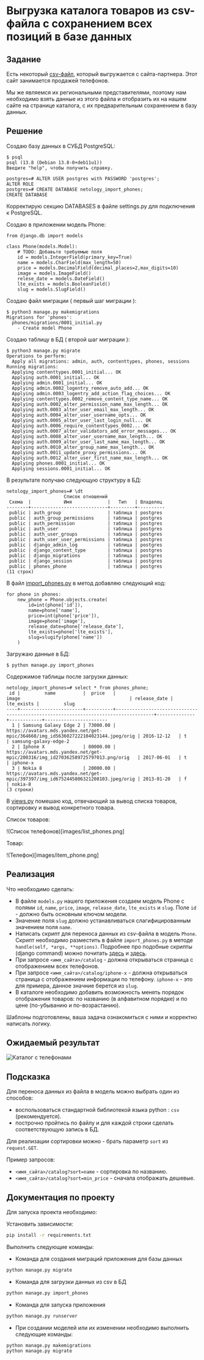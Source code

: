 # Выгрузка каталога товаров из csv-файла с сохранением всех позиций в базе данных

## Задание

Есть некоторый [csv-файл](./phones.csv), который выгружается с сайта-партнера. Этот сайт занимается продажей телефонов.

Мы же являемся их региональными представителями, поэтому нам необходимо взять данные из этого файла и отобразить их на нашем сайте на странице каталога, с их предварительным сохранением в базу данных.


## Решение  

Создаю базу данных в СУБД PostgreSQL:  
```
$ psql
psql (13.8 (Debian 13.8-0+deb11u1))
Введите "help", чтобы получить справку.

postgres=# ALTER USER postgres with PASSWORD 'postgres';
ALTER ROLE
postgres=# CREATE DATABASE netology_import_phones;
CREATE DATABASE
```

Корректирую секцию DATABASES в файле settings.py для подключения к PostgreSQL.


Создаю в приложении модель Phone:  
```
from django.db import models

class Phone(models.Model):
    # TODO: Добавьте требуемые поля
    id = models.IntegerField(primary_key=True)
    name = models.CharField(max_length=50)
    price = models.DecimalField(decimal_places=2,max_digits=10)
    image = models.ImageField()
    relese_date = models.DateField()
    lte_exists = models.BooleanField()
    slug = models.SlugField()
```

Создаю файл миграции ( первый шаг миграции ):  
```
$ python3 manage.py makemigrations
Migrations for 'phones':
  phones/migrations/0001_initial.py
    - Create model Phone

```

Создаю таблицу в БД ( второй шаг миграции ):  
```
$ python3 manage.py migrate
Operations to perform:
  Apply all migrations: admin, auth, contenttypes, phones, sessions
Running migrations:
  Applying contenttypes.0001_initial... OK
  Applying auth.0001_initial... OK
  Applying admin.0001_initial... OK
  Applying admin.0002_logentry_remove_auto_add... OK
  Applying admin.0003_logentry_add_action_flag_choices... OK
  Applying contenttypes.0002_remove_content_type_name... OK
  Applying auth.0002_alter_permission_name_max_length... OK
  Applying auth.0003_alter_user_email_max_length... OK
  Applying auth.0004_alter_user_username_opts... OK
  Applying auth.0005_alter_user_last_login_null... OK
  Applying auth.0006_require_contenttypes_0002... OK
  Applying auth.0007_alter_validators_add_error_messages... OK
  Applying auth.0008_alter_user_username_max_length... OK
  Applying auth.0009_alter_user_last_name_max_length... OK
  Applying auth.0010_alter_group_name_max_length... OK
  Applying auth.0011_update_proxy_permissions... OK
  Applying auth.0012_alter_user_first_name_max_length... OK
  Applying phones.0001_initial... OK
  Applying sessions.0001_initial... OK
```

В результате получаю следующую структуру в БД:  
```
netology_import_phones=# \dt
                     Список отношений
 Схема  |            Имя             |   Тип   | Владелец 
--------+----------------------------+---------+----------
 public | auth_group                 | таблица | postgres
 public | auth_group_permissions     | таблица | postgres
 public | auth_permission            | таблица | postgres
 public | auth_user                  | таблица | postgres
 public | auth_user_groups           | таблица | postgres
 public | auth_user_user_permissions | таблица | postgres
 public | django_admin_log           | таблица | postgres
 public | django_content_type        | таблица | postgres
 public | django_migrations          | таблица | postgres
 public | django_session             | таблица | postgres
 public | phones_phone               | таблица | postgres
(11 строк)

```

В файл [import_phones.py](phones/management/commands/import_phones.py) в метод добавляю следующий код:  
```
for phone in phones:
    new_phone = Phone.objects.create(
        id=int(phone['id']),
        name=phone['name'],
        price=int(phone['price']),
        image=phone['image'],
        release_date=phone['release_date'],
        lte_exists=phone['lte_exists'],
        slug=slugify(phone['name'])
    )
```

Загружаю данные в БД:  
```
$ python manage.py import_phones
```

Содержимое таблицы после загрузки данных:  
```
netology_import_phones=# select * from phones_phone;
 id |         name          |  price   |                                       image                                        | release_date | lte_exists |         slug          
----+-----------------------+----------+------------------------------------------------------------------------------------+--------------+------------+-----------------------
  1 | Samsung Galaxy Edge 2 | 73000.00 | https://avatars.mds.yandex.net/get-mpic/364668/img_id5636027222104023144.jpeg/orig | 2016-12-12   | t          | samsung-galaxy-edge-2
  2 | Iphone X              | 80000.00 | https://avatars.mds.yandex.net/get-mpic/200316/img_id270362589725797013.png/orig   | 2017-06-01   | t          | iphone-x
  3 | Nokia 8               | 20000.00 | https://avatars.mds.yandex.net/get-mpic/397397/img_id6752445806321208103.jpeg/orig | 2013-01-20   | f          | nokia-8
(3 строки)

```

В [views.py](phones/views.py) помешаю код, отвечающий за вывод списка товаров, сортировку и вывод конкретного товара.  
  
  
Список товаров:  

!(Список телефонов)[images/list_phones.png]


Товар:  

!(Телефон)[images/item_phone.png]


## Реализация

Что необходимо сделать:

- В файле `models.py` нашего приложения создаем модель Phone с полями `id`, `name`, `price`, `image`, `release_date`, `lte_exists` и `slug`. Поле `id` - должно быть основным ключом модели.
- Значение поля `slug` должно устанавливаться слагифицированным значением поля `name`.
- Написать скрипт для переноса данных из csv-файла в модель `Phone`.
  Скрипт необходимо разместить в файле `import_phones.py` в методе `handle(self, *args, **options)`.
  Подробнее про подобные скрипты (django command) можно почитать [здесь](https://docs.djangoproject.com/en/3.2/howto/custom-management-commands/) и [здесь](https://habr.com/ru/post/415049/).
- При запросе `<имя_сайта>/catalog` - должна открываться страница с отображением всех телефонов.
- При запросе `<имя_сайта>/catalog/iphone-x` - должна открываться страница с отображением информации по телефону. `iphone-x` - это для примера, данное значние берется из `slug`.
- В каталоге необходимо добавить возможность менять порядок отображения товаров: по названию (в алфавитном порядке) и по цене (по-убыванию и по-возрастанию).

Шаблоны подготовлены, ваша задача ознакомиться с ними и корректно написать логику.

## Ожидаемый результат

![Каталог с телефонами](res/catalog.png)

## Подсказка

Для переноса данных из файла в модель можно выбрать один из способов:

- воспользоваться стандартной библиотекой языка python : `csv` (рекомендуется).
- построчно пройтись по файлу и для каждой строки сделать соответствующую запись в БД.

Для реализации сортировки можно - брать параметр `sort` из `request.GET`.

Пример запросов:

- `<имя_сайта>/catalog?sort=name` - сортировка по названию.
- `<имя_сайта>/catalog?sort=min_price` - сначала отображать дешевые.

## Документация по проекту

Для запуска проекта необходимо:

Установить зависимости:

```bash
pip install -r requirements.txt
```

Выполнить следующие команды:

- Команда для создания миграций приложения для базы данных

```bash
python manage.py migrate
```

- Команда для загрузки данных из csv в БД

```bash
python manage.py import_phones
```

- Команда для запуска приложения

```bash
python manage.py runserver
```

- При создании моделей или их изменении необходимо выполнить следующие команды:

```bash
python manage.py makemigrations
python manage.py migrate
```
